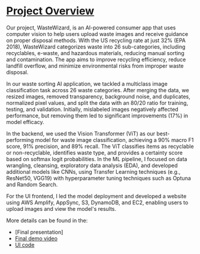 # [Project Overview](https://www.ischool.berkeley.edu/projects/2024/wastewizard)

Our project, WasteWizard, is an AI-powered consumer app that uses computer vision to help users upload waste images and receive guidance on proper disposal methods. With the US recycling rate at just 32% (EPA 2018), WasteWizard categorizes waste into 26 sub-categories, including recyclables, e-waste, and hazardous materials, reducing manual sorting and contamination. The app aims to improve recycling efficiency, reduce landfill overflow, and minimize environmental risks from improper waste disposal.

In our waste sorting AI application, we tackled a multiclass image classification task across 26 waste categories. After merging the data, we resized images, removed transparency, background noise, and duplicates, normalized pixel values, and split the data with an 80/20 ratio for training, testing, and validation. Initially, mislabeled images negatively affected performance, but removing them led to significant improvements (17%) in model efficacy.

In the backend, we used the Vision Transformer (ViT) as our best-performing model for waste image classification, achieving a 90% macro F1 score, 91% precision, and 89% recall. The ViT classifies items as recyclable or non-recyclable, identifies waste type, and provides a certainty score based on softmax logit probabilities. In the ML pipeline, I focused on data wrangling, cleansing, exploratory data analysis (EDA), and developed additional models like CNNs, using Transfer Learning techniques (e.g., ResNet50, VGG19) with hyperparameter tuning techniques such as Optuna and Random Search.

For the UI frontend, I led the model deployment and developed a website using AWS Amplify, AppSync, S3, DynamoDB, and EC2, enabling users to upload images and view the model's results.

More details can be found in the:
* [Final presentation]
* [Final demo video](https://www.youtube.com/watch?v=cUeJPhyFcGI&t=1s)
* [UI code]()

